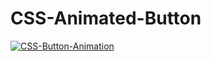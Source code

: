 # CSS-Animated-Button

<a href="https://imgbb.com/"><img src="https://i.ibb.co/q09Sc8b/CSS-Button-Animation.gif" alt="CSS-Button-Animation" border="0"></a>

